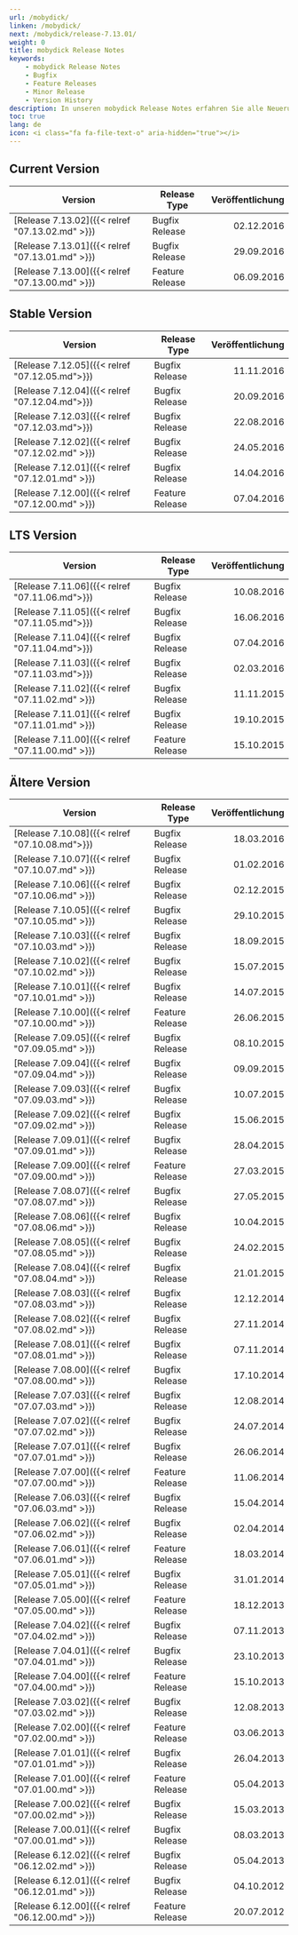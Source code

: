 ```yaml
---
url: /mobydick/
linken: /mobydick/
next: /mobydick/release-7.13.01/
weight: 0
title: mobydick Release Notes
keywords:
    - mobydick Release Notes
    - Bugfix
    - Feature Releases
    - Minor Release
    - Version History
description: In unseren mobydick Release Notes erfahren Sie alle Neuerung der Asterisk basierten VoIP Telefonanlge
toc: true
lang: de
icon: <i class="fa fa-file-text-o" aria-hidden="true"></i>
---
```


## Current Version

|Version|Release Type|Veröffentlichung|
|-------|------------|---------------:|
|[Release 7.13.02]({{< relref "07.13.02.md" >}})| Bugfix Release | 02.12.2016 |
|[Release 7.13.01]({{< relref "07.13.01.md" >}})| Bugfix Release | 29.09.2016 |
|[Release 7.13.00]({{< relref "07.13.00.md" >}})| Feature Release | 06.09.2016 |

## Stable Version

|Version|Release Type|Veröffentlichung|
|-------|------------|---------------:|
|[Release 7.12.05]({{< relref "07.12.05.md">}})| Bugfix Release | 11.11.2016 |
|[Release 7.12.04]({{< relref "07.12.04.md">}})| Bugfix Release | 20.09.2016 |
|[Release 7.12.03]({{< relref "07.12.03.md">}})| Bugfix Release | 22.08.2016 |
|[Release 7.12.02]({{< relref "07.12.02.md" >}})| Bugfix Release | 24.05.2016 |
|[Release 7.12.01]({{< relref "07.12.01.md" >}})| Bugfix Release | 14.04.2016 |
|[Release 7.12.00]({{< relref "07.12.00.md" >}})| Feature Release | 07.04.2016 |

## LTS Version

|Version|Release Type|Veröffentlichung|
|-------|------------|---------------:|
|[Release 7.11.06]({{< relref "07.11.06.md">}})| Bugfix Release | 10.08.2016 |
|[Release 7.11.05]({{< relref "07.11.05.md">}})| Bugfix Release | 16.06.2016 |
|[Release 7.11.04]({{< relref "07.11.04.md">}})| Bugfix Release | 07.04.2016 |
|[Release 7.11.03]({{< relref "07.11.03.md">}})| Bugfix Release | 02.03.2016 |
|[Release 7.11.02]({{< relref "07.11.02.md" >}})| Bugfix Release | 11.11.2015 |
|[Release 7.11.01]({{< relref "07.11.01.md" >}})| Bugfix Release | 19.10.2015  |
|[Release 7.11.00]({{< relref "07.11.00.md" >}})| Feature Release | 15.10.2015 |

## Ältere Version

|Version|Release Type|Veröffentlichung|
|-------|------------|---------------:|
|[Release 7.10.08]({{< relref "07.10.08.md">}})| Bugfix Release | 18.03.2016 |
|[Release 7.10.07]({{< relref "07.10.07.md" >}})| Bugfix Release | 01.02.2016 |
|[Release 7.10.06]({{< relref "07.10.06.md" >}})| Bugfix Release | 02.12.2015 |
|[Release 7.10.05]({{< relref "07.10.05.md" >}})| Bugfix Release | 29.10.2015 |
|[Release 7.10.03]({{< relref "07.10.03.md" >}})| Bugfix Release | 18.09.2015 |
|[Release 7.10.02]({{< relref "07.10.02.md" >}})| Bugfix Release | 15.07.2015 |
|[Release 7.10.01]({{< relref "07.10.01.md" >}})| Bugfix Release | 14.07.2015 |
|[Release 7.10.00]({{< relref "07.10.00.md" >}})| Feature Release | 26.06.2015 |
|[Release 7.09.05]({{< relref "07.09.05.md" >}})| Bugfix Release | 08.10.2015 |
|[Release 7.09.04]({{< relref "07.09.04.md" >}})| Bugfix Release | 09.09.2015 |
|[Release 7.09.03]({{< relref "07.09.03.md" >}})| Bugfix Release | 10.07.2015 |
|[Release 7.09.02]({{< relref "07.09.02.md" >}})| Bugfix Release | 15.06.2015 |
|[Release 7.09.01]({{< relref "07.09.01.md" >}})| Bugfix Release | 28.04.2015 |
|[Release 7.09.00]({{< relref "07.09.00.md" >}})| Feature Release | 27.03.2015 |
|[Release 7.08.07]({{< relref "07.08.07.md" >}})| Bugfix Release | 27.05.2015 |
|[Release 7.08.06]({{< relref "07.08.06.md" >}})| Bugfix Release | 10.04.2015 |
|[Release 7.08.05]({{< relref "07.08.05.md" >}})| Bugfix Release | 24.02.2015 |
|[Release 7.08.04]({{< relref "07.08.04.md" >}})| Bugfix Release | 21.01.2015 |
|[Release 7.08.03]({{< relref "07.08.03.md" >}})| Bugfix Release | 12.12.2014 |
|[Release 7.08.02]({{< relref "07.08.02.md" >}})| Bugfix Release | 27.11.2014 |
|[Release 7.08.01]({{< relref "07.08.01.md" >}})| Bugfix Release | 07.11.2014 |
|[Release 7.08.00]({{< relref "07.08.00.md" >}})| Bugfix Release | 17.10.2014 |
|[Release 7.07.03]({{< relref "07.07.03.md" >}})| Bugfix Release | 12.08.2014 |
|[Release 7.07.02]({{< relref "07.07.02.md" >}})| Bugfix Release | 24.07.2014 |
|[Release 7.07.01]({{< relref "07.07.01.md" >}})| Bugfix Release | 26.06.2014 |
|[Release 7.07.00]({{< relref "07.07.00.md" >}})| Feature Release | 11.06.2014 |
|[Release 7.06.03]({{< relref "07.06.03.md" >}})| Bugfix Release | 15.04.2014 |
|[Release 7.06.02]({{< relref "07.06.02.md" >}})| Bugfix Release | 02.04.2014 |
|[Release 7.06.01]({{< relref "07.06.01.md" >}})| Feature Release | 18.03.2014 |
|[Release 7.05.01]({{< relref "07.05.01.md" >}})| Bugfix Release | 31.01.2014 |
|[Release 7.05.00]({{< relref "07.05.00.md" >}})| Feature Release | 18.12.2013 |
|[Release 7.04.02]({{< relref "07.04.02.md" >}})| Bugfix Release | 07.11.2013 |
|[Release 7.04.01]({{< relref "07.04.01.md" >}})| Bugfix Release | 23.10.2013 |
|[Release 7.04.00]({{< relref "07.04.00.md" >}})| Feature Release | 15.10.2013 |
|[Release 7.03.02]({{< relref "07.03.02.md" >}})| Bugfix Release | 12.08.2013 |
|[Release 7.02.00]({{< relref "07.02.00.md" >}})| Feature Release | 03.06.2013 |
|[Release 7.01.01]({{< relref "07.01.01.md" >}})| Bugfix Release | 26.04.2013 |
|[Release 7.01.00]({{< relref "07.01.00.md" >}})| Feature Release | 05.04.2013 |
|[Release 7.00.02]({{< relref "07.00.02.md" >}})| Bugfix Release | 15.03.2013 |
|[Release 7.00.01]({{< relref "07.00.01.md" >}})| Bugfix Release | 08.03.2013 |
|[Release 6.12.02]({{< relref "06.12.02.md" >}})| Bugfix Release | 05.04.2013 |
|[Release 6.12.01]({{< relref "06.12.01.md" >}})| Bugfix Release | 04.10.2012 |
|[Release 6.12.00]({{< relref "06.12.00.md" >}})| Feature Release | 20.07.2012 |
